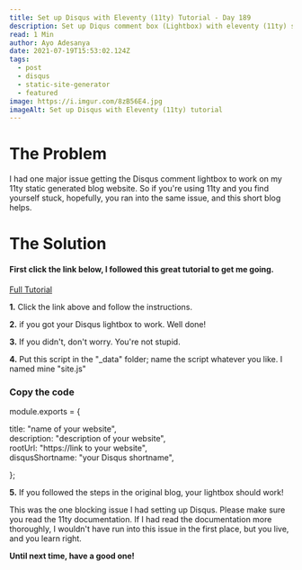 ```yaml
---
title: Set up Disqus with Eleventy (11ty) Tutorial - Day 189
description: Set up Diqus comment box (Lightbox) with eleventy (11ty) static sight generator
read: 1 Min
author: Ayo Adesanya
date: 2021-07-19T15:53:02.124Z
tags:
  - post
  - disqus
  - static-site-generator
  - featured
image: https://i.imgur.com/8zB56E4.jpg
imageAlt: Set up Disqus with Eleventy (11ty) tutorial
---
```


<h1 class="snippet__title text-gradient article-special-case">The Problem</h1>

<p class="blog-p">I had one major issue getting the Disqus comment lightbox to work on my 11ty static generated blog website. So if you're using 11ty and you find yourself stuck, hopefully, you ran into the same issue, and this short blog helps.</p>

<h1 class="snippet__title text-gradient article-special-case">The Solution</h1>

<h4>First click the link below, I followed this great tutorial to get me going.</h4>

<a href="https://blog.jodionne.com/how-to-use-disqus-with-eleventy-9081d9a246d8" class="btn btn--primary">Full Tutorial <span><i class="fas fa-arrow-right"></i></span></a>

<p class="blog-p"><strong>1.</strong> Click the link above and follow the instructions.</p>

<p class="blog-p"><strong>2.</strong> if you got your Disqus lightbox to work. Well done!</p>

<p class="blog-p"><strong>3.</strong> If you didn't, don't worry. You're not stupid.</p>

<p class="blog-p"><strong>4.</strong> Put this script in the "_data" folder; name the script whatever you like. I named mine "site.js"</p>

<h3 class="snippet__title text-gradient article-special-case"> Copy the code</h3>

<div class="code-block">
  module.exports = {
  
  title: "name of your website",
  <br>
  description: "description of your website",
  <br>
  rootUrl: "https://link to your website",
  <br>
  disqusShortname: "your Disqus shortname",
  
  };
</div>

<p class="blog-p"><strong>5.</strong> If you followed the steps in the original blog, your lightbox should work!</p>

</ol>

<P class="blog-p">This was the one blocking issue I had setting up Disqus. Please make sure you read the 11ty documentation. If I had read the documentation more thoroughly, I wouldn't have run into this issue in the first place, but you live, and you learn right.</P>

<strong>Until next time, have a good one!</strong>
